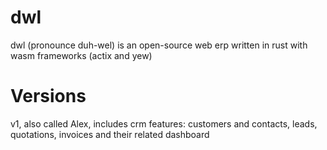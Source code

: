# dwl 
dwl (pronounce duh-wel) is an open-source web erp written in rust with wasm frameworks (actix and yew)

# Versions
v1, also called Alex, includes crm features: customers and contacts, leads, quotations, invoices and their related dashboard